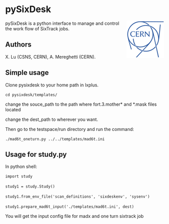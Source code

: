 # pySixDesk

<img src="CERN-logo.png" align="right">

pySixDesk is a python interface to manage and control the work flow of SixTrack jobs.

## Authors

X.&nbsp;Lu (CSNS, CERN),
A.&nbsp;Mereghetti (CERN).

## Simple usage

Clone pysixdesk to your home path in lxplus.
```shell
cd pysixdesk/templates/
```
change the souce_path to the path where fort.3.mother* and *.mask files located

change the dest_path to wherever you want.

Then go to the testspace/run directory and run the command:
```shell
./mad6t_oneturn.py ../../templates/mad6t.ini
```

## Usage for study.py

In python shell:

```shell
import study

study1 = study.Study()

study1.from_env_file('scan_definitions', 'sixdeskenv', 'sysenv')

study1.prepare_mad6t_input('./templates/mad6t.ini', dest)
```

You will get the input config file for madx and one turn sixtrack job
